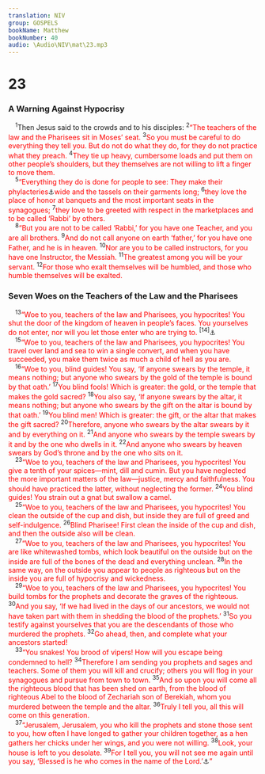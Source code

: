 ```yaml
---
translation: NIV
group: GOSPELS
bookName: Matthew 
bookNumber: 40
audio: \Audio\NIV\mat\23.mp3
---
```


<div class="title"><h1>23</h1><h3>A Warning Against Hypocrisy </h3></div>
<span class="verse mat_23_1"> <sup>1</sup>Then Jesus said to the crowds and to his disciples: </span>
<span class="verse mat_23_2"><sup>2</sup><font color="red">“The teachers of the law and the Pharisees sit in Moses’ seat.</font></span>
<span class="verse mat_23_3"><sup>3</sup><font color="red">So you must be careful to do everything they tell you. But do not do what they do, for they do not practice what they preach.</font></span>
<span class="verse mat_23_4"><sup>4</sup><font color="red">They tie up heavy, cumbersome loads and put them on other people’s shoulders, but they themselves are not willing to lift a finger to move them.</font><br/></span>
<span class="verse mat_23_5"> <sup>5</sup><font color="red">“Everything they do is done for people to see: They make their phylacteries</font><a data-toggle="tooltip" data-placement="bottom" title=" 23:5 That is, boxes containing Scripture verses, worn on forehead and arm ">⚓</a><font color="red">wide and the tassels on their garments long;</font></span>
<span class="verse mat_23_6"><sup>6</sup><font color="red">they love the place of honor at banquets and the most important seats in the synagogues;</font></span>
<span class="verse mat_23_7"><sup>7</sup><font color="red">they love to be greeted with respect in the marketplaces and to be called ‘Rabbi’ by others.</font><br/></span>
<span class="verse mat_23_8"> <sup>8</sup><font color="red">“But you are not to be called ‘Rabbi,’ for you have one Teacher, and you are all brothers.</font></span>
<span class="verse mat_23_9"><sup>9</sup><font color="red">And do not call anyone on earth ‘father,’ for you have one Father, and he is in heaven.</font></span>
<span class="verse mat_23_10"><sup>10</sup><font color="red">Nor are you to be called instructors, for you have one Instructor, the Messiah.</font></span>
<span class="verse mat_23_11"><sup>11</sup><font color="red">The greatest among you will be your servant.</font></span>
<span class="verse mat_23_12"><sup>12</sup><font color="red">For those who exalt themselves will be humbled, and those who humble themselves will be exalted.</font><br/></span>
<div class="title"><h3>Seven Woes on the Teachers of the Law and the Pharisees </h3></div>
<span class="verse mat_23_13"> <sup>13</sup><font color="red">“Woe to you, teachers of the law and Pharisees, you hypocrites! You shut the door of the kingdom of heaven in people’s faces. You yourselves do not enter, nor will you let those enter who are trying to.</font></span>
<span class="verse mat_23_14"><sup>[14]</sup><a data-toggle="tooltip" data-placement="bottom" title=" 23:14 Some manuscripts include here words similar to Mark 12:40 and Luke 20:47. ">⚓</a><br/></span>
<span class="verse mat_23_15"> <sup>15</sup><font color="red">“Woe to you, teachers of the law and Pharisees, you hypocrites! You travel over land and sea to win a single convert, and when you have succeeded, you make them twice as much a child of hell as you are.</font><br/></span>
<span class="verse mat_23_16"> <sup>16</sup><font color="red">“Woe to you, blind guides! You say, ‘If anyone swears by the temple, it means nothing; but anyone who swears by the gold of the temple is bound by that oath.’</font></span>
<span class="verse mat_23_17"><sup>17</sup><font color="red">You blind fools! Which is greater: the gold, or the temple that makes the gold sacred?</font></span>
<span class="verse mat_23_18"><sup>18</sup><font color="red">You also say, ‘If anyone swears by the altar, it means nothing; but anyone who swears by the gift on the altar is bound by that oath.’</font></span>
<span class="verse mat_23_19"><sup>19</sup><font color="red">You blind men! Which is greater: the gift, or the altar that makes the gift sacred?</font></span>
<span class="verse mat_23_20"><sup>20</sup><font color="red">Therefore, anyone who swears by the altar swears by it and by everything on it.</font></span>
<span class="verse mat_23_21"><sup>21</sup><font color="red">And anyone who swears by the temple swears by it and by the one who dwells in it.</font></span>
<span class="verse mat_23_22"><sup>22</sup><font color="red">And anyone who swears by heaven swears by God’s throne and by the one who sits on it.</font><br/></span>
<span class="verse mat_23_23"> <sup>23</sup><font color="red">“Woe to you, teachers of the law and Pharisees, you hypocrites! You give a tenth of your spices—mint, dill and cumin. But you have neglected the more important matters of the law—justice, mercy and faithfulness. You should have practiced the latter, without neglecting the former.</font></span>
<span class="verse mat_23_24"><sup>24</sup><font color="red">You blind guides! You strain out a gnat but swallow a camel.</font><br/></span>
<span class="verse mat_23_25"> <sup>25</sup><font color="red">“Woe to you, teachers of the law and Pharisees, you hypocrites! You clean the outside of the cup and dish, but inside they are full of greed and self-indulgence.</font></span>
<span class="verse mat_23_26"><sup>26</sup><font color="red">Blind Pharisee! First clean the inside of the cup and dish, and then the outside also will be clean.</font><br/></span>
<span class="verse mat_23_27"> <sup>27</sup><font color="red">“Woe to you, teachers of the law and Pharisees, you hypocrites! You are like whitewashed tombs, which look beautiful on the outside but on the inside are full of the bones of the dead and everything unclean.</font></span>
<span class="verse mat_23_28"><sup>28</sup><font color="red">In the same way, on the outside you appear to people as righteous but on the inside you are full of hypocrisy and wickedness.</font><br/></span>
<span class="verse mat_23_29"> <sup>29</sup><font color="red">“Woe to you, teachers of the law and Pharisees, you hypocrites! You build tombs for the prophets and decorate the graves of the righteous.</font></span>
<span class="verse mat_23_30"><sup>30</sup><font color="red">And you say, ‘If we had lived in the days of our ancestors, we would not have taken part with them in shedding the blood of the prophets.’</font></span>
<span class="verse mat_23_31"><sup>31</sup><font color="red">So you testify against yourselves that you are the descendants of those who murdered the prophets.</font></span>
<span class="verse mat_23_32"><sup>32</sup><font color="red">Go ahead, then, and complete what your ancestors started!</font><br/></span>
<span class="verse mat_23_33"> <sup>33</sup><font color="red">“You snakes! You brood of vipers! How will you escape being condemned to hell?</font></span>
<span class="verse mat_23_34"><sup>34</sup><font color="red">Therefore I am sending you prophets and sages and teachers. Some of them you will kill and crucify; others you will flog in your synagogues and pursue from town to town.</font></span>
<span class="verse mat_23_35"><sup>35</sup><font color="red">And so upon you will come all the righteous blood that has been shed on earth, from the blood of righteous Abel to the blood of Zechariah son of Berekiah, whom you murdered between the temple and the altar.</font></span>
<span class="verse mat_23_36"><sup>36</sup><font color="red">Truly I tell you, all this will come on this generation.</font><br/></span>
<span class="verse mat_23_37"> <sup>37</sup><font color="red">“Jerusalem, Jerusalem, you who kill the prophets and stone those sent to you, how often I have longed to gather your children together, as a hen gathers her chicks under her wings, and you were not willing.</font></span>
<span class="verse mat_23_38"><sup>38</sup><font color="red">Look, your house is left to you desolate.</font></span>
<span class="verse mat_23_39"><sup>39</sup><font color="red">For I tell you, you will not see me again until you say, ‘Blessed is he who comes in the name of the Lord.’</font><a data-toggle="tooltip" data-placement="bottom" title="Psalm 118:26">⚓</a><font color="red">”</font><br/></span>
